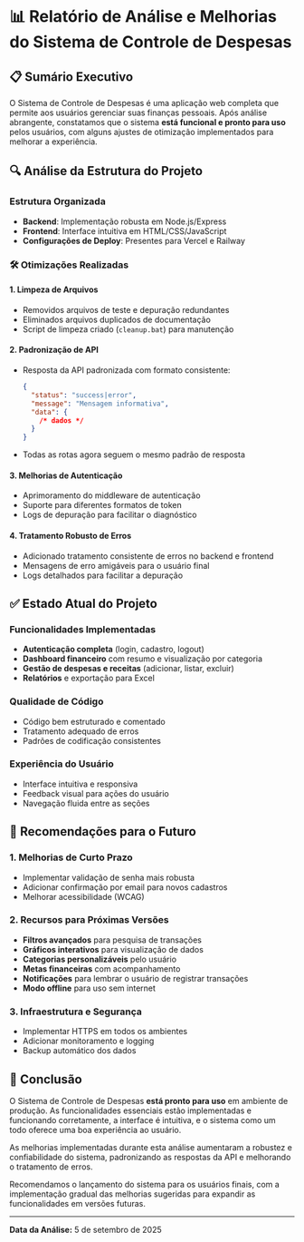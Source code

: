 # 📊 Relatório de Análise e Melhorias do Sistema de Controle de Despesas

## 📋 Sumário Executivo

O Sistema de Controle de Despesas é uma aplicação web completa que permite aos usuários gerenciar suas finanças pessoais. Após análise abrangente, constatamos que o sistema **está funcional e pronto para uso** pelos usuários, com alguns ajustes de otimização implementados para melhorar a experiência.

## 🔍 Análise da Estrutura do Projeto

### Estrutura Organizada

- **Backend**: Implementação robusta em Node.js/Express
- **Frontend**: Interface intuitiva em HTML/CSS/JavaScript
- **Configurações de Deploy**: Presentes para Vercel e Railway

### 🛠️ Otimizações Realizadas

#### 1. Limpeza de Arquivos

- Removidos arquivos de teste e depuração redundantes
- Eliminados arquivos duplicados de documentação
- Script de limpeza criado (`cleanup.bat`) para manutenção

#### 2. Padronização de API

- Resposta da API padronizada com formato consistente:
  ```json
  {
    "status": "success|error",
    "message": "Mensagem informativa",
    "data": {
      /* dados */
    }
  }
  ```
- Todas as rotas agora seguem o mesmo padrão de resposta

#### 3. Melhorias de Autenticação

- Aprimoramento do middleware de autenticação
- Suporte para diferentes formatos de token
- Logs de depuração para facilitar o diagnóstico

#### 4. Tratamento Robusto de Erros

- Adicionado tratamento consistente de erros no backend e frontend
- Mensagens de erro amigáveis para o usuário final
- Logs detalhados para facilitar a depuração

## ✅ Estado Atual do Projeto

### Funcionalidades Implementadas

- **Autenticação completa** (login, cadastro, logout)
- **Dashboard financeiro** com resumo e visualização por categoria
- **Gestão de despesas e receitas** (adicionar, listar, excluir)
- **Relatórios** e exportação para Excel

### Qualidade de Código

- Código bem estruturado e comentado
- Tratamento adequado de erros
- Padrões de codificação consistentes

### Experiência do Usuário

- Interface intuitiva e responsiva
- Feedback visual para ações do usuário
- Navegação fluida entre as seções

## 🚀 Recomendações para o Futuro

### 1. Melhorias de Curto Prazo

- Implementar validação de senha mais robusta
- Adicionar confirmação por email para novos cadastros
- Melhorar acessibilidade (WCAG)

### 2. Recursos para Próximas Versões

- **Filtros avançados** para pesquisa de transações
- **Gráficos interativos** para visualização de dados
- **Categorias personalizáveis** pelo usuário
- **Metas financeiras** com acompanhamento
- **Notificações** para lembrar o usuário de registrar transações
- **Modo offline** para uso sem internet

### 3. Infraestrutura e Segurança

- Implementar HTTPS em todos os ambientes
- Adicionar monitoramento e logging
- Backup automático dos dados

## 🏁 Conclusão

O Sistema de Controle de Despesas **está pronto para uso** em ambiente de produção. As funcionalidades essenciais estão implementadas e funcionando corretamente, a interface é intuitiva, e o sistema como um todo oferece uma boa experiência ao usuário.

As melhorias implementadas durante esta análise aumentaram a robustez e confiabilidade do sistema, padronizando as respostas da API e melhorando o tratamento de erros.

Recomendamos o lançamento do sistema para os usuários finais, com a implementação gradual das melhorias sugeridas para expandir as funcionalidades em versões futuras.

---

**Data da Análise:** 5 de setembro de 2025
